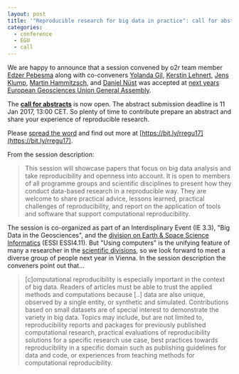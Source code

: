 ```yaml
---
layout: post
title: '"Reproducible research for big data in practice": call for abstracts EGU GA 2017 session'
categories:
  - conference
  - EGU
  - call
---
```


We are happy to announce that a session convened by o2r team member [Edzer Pebesma](http://orcid.org/0000-0001-8049-7069) along with co-conveners [Yolanda Gil](http://orcid.org/0000-0001-8465-8341), [Kerstin Lehnert](), [Jens Klump](http://orcid.org/0000-0001-5911-6022), [Martin Hammitzsch](https://www.linkedin.com/in/martinhammitzsch), and [Daniel Nüst](http://orcid.org/0000-0002-0024-5046) was accepted at [next years European Geosciences Union General Assembly](http://egu2017.eu).

The [**call for abstracts**](http://meetingorganizer.copernicus.org/EGU2017/sessionprogramme) is now open. The abstract submission deadline is 11 Jan 2017, 13:00 CET. So plenty of time to contribute prepare an abstract and share your experience of reproducible research.

Please [spread the word](https://twitter.com/o2r_project/status/796007146366365697) and find out more at [https://bit.ly/rregu17](https://bit.ly/rregu17).

From the session description:

> This session will showcase papers that <!--more-->focus on big data analysis and take reproducibility and openness into account. It is open to members of all programme groups and scientific disciplines to present how they conduct data-based research in a reproducible way. They are welcome to share practical advice, lessons learned, practical challenges of reproducibility, and report on the application of tools and software that support computational reproducibility.

The session is co-organized as part of an Interdisplinary Event (IE 3.3), "Big Data in the Geosciences", and the [division on Earth & Space Science Informatics](http://essi.egu.eu/) (ESSI ESSI4.11). But "Using computers" is the unifying feature of many a researcher in the [scientific divisions](), so we look forward to meet a diverse group of people next year in Vienna. In the session description the conveners point out that...

> [c]omputational reproducibility is especially important in the context of big data. Readers of articles must be able to trust the applied methods and computations because [..] data are also unique, observed by a single entity, or synthetic and simulated. Contributions based on small datasets are of special interest to demonstrate the variety in big data. Topics may include, but are not limited to, reproducibility reports and packages for previously published computational research, practical evaluations of reproducibility solutions for a specific research use case, best practices towards reproducibility in a specific domain such as publishing guidelines for data and code, or experiences from teaching methods for computational reproducibility.
